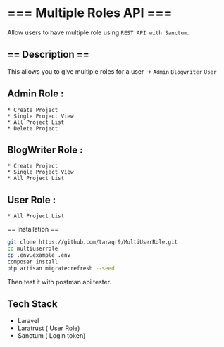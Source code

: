 # === Multiple Roles API ===

Allow users to have multiple role using `REST API with Sanctum`.

## == Description ==

This allows you to give multiple roles for a user ->
`Admin`
`Blogwriter`
`User`

## Admin Role : 
    * Create Project
    * Single Project View
    * All Project List
    * Delete Project
    
## BlogWriter Role :
    * Create Project
    * Single Project View
    * All Project List
    
## User Role :
    * All Project List

== Installation ==
```bash
git clone https://github.com/taraqr9/MultiUserRole.git
cd multiuserrole
cp .env.example .env
composer install
php artisan migrate:refresh --seed
```
Then test it with postman api tester.

## Tech Stack
* Laravel 
* Laratrust ( User Role)
* Sanctum ( Login token)



